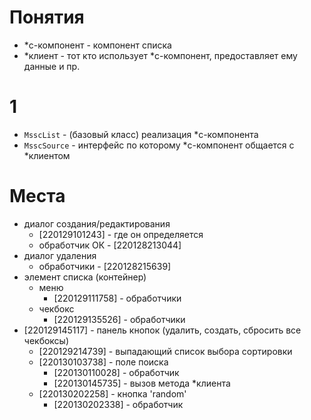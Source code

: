 # Понятия

- *с-компонент - компонент списка
- *клиент - тот кто использует *с-компонент, предоставляет ему данные и пр.

# 1

- `MsscList` - (базовый класс) реализация *с-компонента
- `MsscSource` - интерфейс по которому *с-компонент общается с *клиентом

# Места
* диалог создания/редактирования
    * [220129101243] - где он определяется
    * обработчик ОК - [220128213044]
* диалог удаления
    * обработчики - [220128215639]
* элемент списка (контейнер)
    * меню
        * [220129111758] - обработчики
    * чекбокс
      * [220129135526] - обработчики
* [220129145117] - панель кнопок (удалить, создать, сбросить все чекбоксы)
  * [220129214739] - выпадающий список выбора сортировки
  * [220130103738] - поле поиска
    * [220130110028] - обработчик
    * [220130145735] - вызов метода *клиента
  * [220130202258] - кнопка 'random'
    * [220130202338] - обработчик
